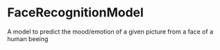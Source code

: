 # FaceRecognitionModel
A model to predict the mood/emotion of a given picture from a face of a human beeing
